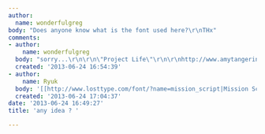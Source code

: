 ```yaml
---
author:
  name: wonderfulgreg
body: "Does anyone know what is the font used here?\r\nTHx"
comments:
- author:
    name: wonderfulgreg
  body: "sorry...\r\n\r\n\"Project Life\"\r\n\r\nhttp://www.amytangerine.com/wp-content/uploads/2013/01/PLbanner-600x167.jpg"
  created: '2013-06-24 16:54:39'
- author:
    name: Ryuk
  body: '[[http://www.losttype.com/font/?name=mission_script|Mission Script]]'
  created: '2013-06-24 17:04:37'
date: '2013-06-24 16:49:27'
title: 'any idea ? '

---
```

